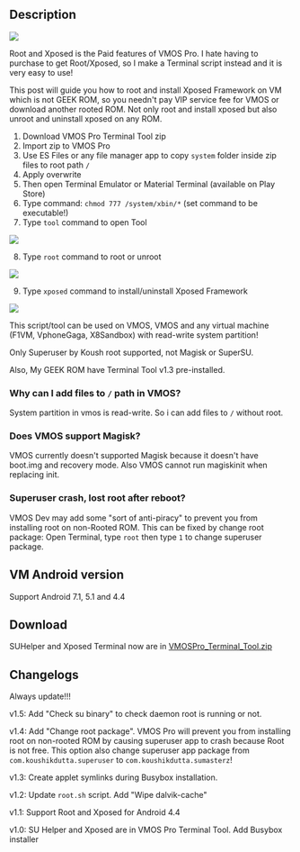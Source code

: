 ## Description

<a href="https://youtu.be/hW93qhU4TA0"><img src="https://i.ytimg.com/vi_webp/hW93qhU4TA0/hqdefault.webp"/></a>


Root and Xposed is the Paid features of VMOS Pro. I hate having to purchase to get Root/Xposed, so I make a Terminal script instead and it is very easy to use!

This post will guide you how to root and install Xposed Framework on VM which is not GEEK ROM, so you needn't pay VIP service fee for VMOS or download another rooted ROM.  Not only root and install xposed but also unroot and uninstall xposed on any ROM.

 1. Download VMOS Pro Terminal Tool zip
 2. Import zip to VMOS Pro
 3. Use ES Files or any file manager app to copy `system` folder inside zip files to root path `/`
 4. Apply overwrite
 5. Then open Terminal Emulator or Material Terminal (available on Play Store)
 6. Type command: `chmod 777 /system/xbin/*` (set command to be executable!)
 7. Type `tool` command to open Tool

<img src="https://i.imgur.com/3XXA2Sy.png" />

 8. Type `root` command to root or unroot

<img src="https://i.imgur.com/FviSSe3.png" />

 9. Type `xposed` command to install/uninstall Xposed Framework

<img src="https://i.imgur.com/4xMi7fx.png" /> 

This script/tool can be used on VMOS, VMOS and any virtual machine (F1VM, VphoneGaga, X8Sandbox) with read-write system partition!

Only Superuser by Koush root supported, not Magisk or SuperSU.

Also, My GEEK ROM have Terminal Tool v1.3 pre-installed.


### Why can I add files to `/` path in VMOS?
System partition in vmos is read-write.
So i can add files to `/` without root.

### Does VMOS support Magisk?
VMOS currently doesn't supported Magisk because it doesn't have boot.img and recovery mode. Also VMOS cannot run magiskinit when replacing init.

### Superuser crash, lost root after reboot?

VMOS Dev may add some "sort of anti-piracy" to prevent you from installing root on non-Rooted ROM. This can be fixed by change root package: Open Terminal, type `root` then type `1` to change superuser package.


## VM Android version

Support Android 7.1, 5.1 and 4.4

## Download

SUHelper and Xposed Terminal now are in [VMOSPro_Terminal_Tool.zip](http://link1s.com/W2GN7)

## Changelogs

Always update!!!

v1.5: Add "Check su binary" to check daemon root is running or not.

v1.4: Add "Change root package". VMOS Pro will prevent you from installing root on non-rooted ROM by causing superuser app to crash because Root is not free. This option also change superuser app package from `com.koushikdutta.superuser` to `com.koushikdutta.sumasterz`!

v1.3: Create applet symlinks during Busybox installation.

v1.2: Update `root.sh` script. Add "Wipe dalvik-cache"

v1.1: Support Root and Xposed for Android 4.4

v1.0: SU Helper and Xposed are in VMOS Pro Terminal Tool. Add Busybox installer
